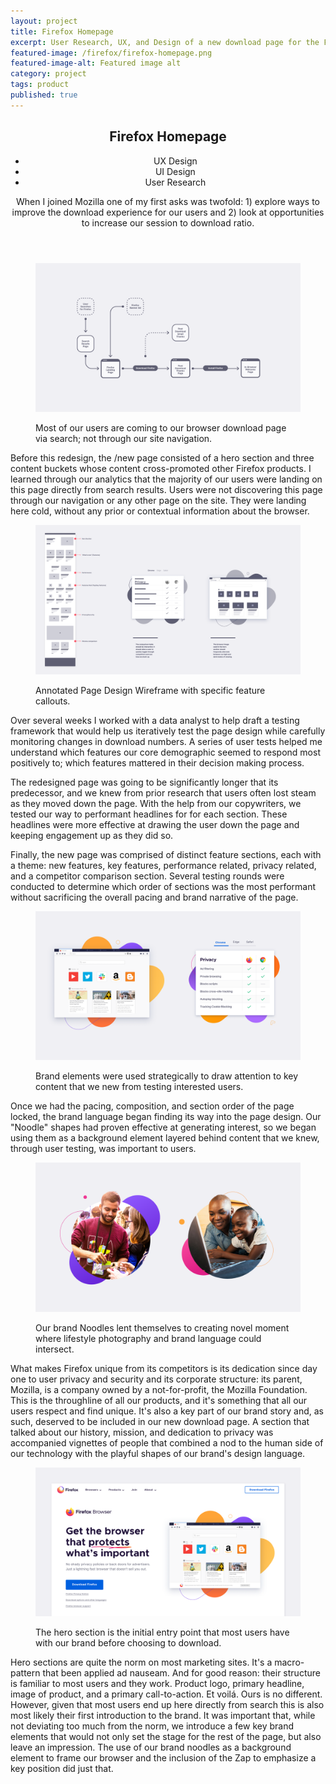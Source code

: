 ```yaml
---
layout: project
title: Firefox Homepage
excerpt: User Research, UX, and Design of a new download page for the Firefox Browser; optimized to increase session to download conversion rates.
featured-image: /firefox/firefox-homepage.png
featured-image-alt: Featured image alt
category: project
tags: product
published: true
---
```


<div class="single-project">

<header class="project-intro">
  <h2>Firefox Homepage</h2>
  <ul>
    <li>UX Design</li>
    <li>UI Design</li>
    <li>User Research</li>
  </ul>
  <p>When I joined Mozilla one of my first asks was twofold: 1) explore ways to improve the download experience for our users and 2) look at opportunities to increase our session to download ratio.</p>
</header>

  <figure>
    <img class="feat-img" src="/img/firefox/fx-download-flow.png">
    <figcaption>
      <p>Most of our users are coming to our browser download page via search; not through our site navigation.</p>
    </figcaption>
  </figure>

<section>
<article>
    <p>Before this redesign, the /new page consisted of a hero section and three content buckets whose content  cross-promoted other Firefox products. I learned through our analytics that the majority of our users were landing on this page directly from search results. Users were not discovering this page through our navigation or any other page on the site. They were landing here cold, without any prior or contextual information about the browser.</p>
  </article>
</section>

  <figure>
  <img class="feat-img" src="/img/firefox/fx-download-wireframe.png">
    <figcaption>
      <p>Annotated Page Design Wireframe with specific feature callouts.</p>
    </figcaption>
  </figure>

<section>
<article>
    <p>Over several weeks I worked with a data analyst to help draft a testing framework that would help us iteratively test the page design while carefully monitoring changes in download numbers. A series of user tests helped me understand which features our core demographic seemed to respond most positively to; which features mattered in their decision making process.</p>
    <p>The redesigned page was going to be significantly longer that its predecessor, and we knew from prior research that users often lost steam as they moved down the page. With the help from our copywriters, we tested our way to performant headlines for for each section. These headlines were more effective at drawing the user down the page and keeping engagement up as they did so.</p>
    <p>Finally, the new page was comprised of distinct feature sections, each with a theme: new features, key features, performance related, privacy related, and a competitor comparison section. Several testing rounds were conducted to determine which order of sections was the most performant without sacrificing the overall pacing and brand narrative of the page.</p>
  </article>
</section>

  <figure>
  <img class="feat-img" src="/img/firefox/fx-feature-ui.png">
    <figcaption>
      <p>Brand elements were used strategically to draw attention to key content that we new from testing interested users.</p>
    </figcaption>
  </figure>

<section>
<article>
    <p>Once we had the pacing, composition, and section order of the page locked, the brand language began finding its way into the page design. Our "Noodle" shapes had proven effective at generating interest, so we began using them as a background element layered behind content that we knew, through user testing, was important to users.</p>
  </article>
</section>

  <figure>
  <img class="feat-img" src="/img/firefox/fx-photo-masks.png">
    <figcaption>
      <p>Our brand Noodles lent themselves to creating novel moment where lifestyle photography and brand language could intersect.</p>
    </figcaption>
  </figure>

<section>
<article>
    <p>What makes Firefox unique from its competitors is its dedication since day one to user privacy and security and its corporate structure:  its parent, Mozilla, is a company owned by a not-for-profit, the Mozilla Foundation. This is the throughline of all our products, and it's something that all our users respect and find unique. It's also a key part of our brand story and, as such, deserved to be included in our new download page.  A section that talked about our history, mission, and dedication to privacy was accompanied vignettes of people that combined a nod to the human side of our technology with the playful shapes of our brand's design language.</p>
  </article>
</section>

  <figure>
  <img class="feat-img" src="/img/firefox/fx-hero.png">
    <figcaption>
      <p>The hero section is the initial entry point that most users have with our brand before choosing to download.</p>
    </figcaption>
  </figure>

<section>
<article>
    <p>Hero sections are quite the norm on most marketing sites. It's a macro-pattern that been applied ad nauseam. And for good reason: their structure is familiar to most users and they work. Product logo, primary headline, image of product, and a primary call-to-action. Et voilá. Ours is no different. However, given that most users end up here directly from search this is also most likely their first introduction to the brand. It was important that, while not deviating too much from the norm, we introduce a few key brand elements that would not only set the stage for the rest of the page, but also leave an impression. The use of our brand noodles as a background element to frame our browser and the inclusion of the Zap to emphasize a key position did just that.</p>
  </article>
</section>
